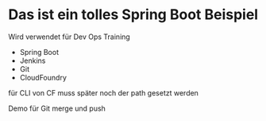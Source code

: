 # Das ist ein tolles Spring Boot Beispiel

Wird verwendet für Dev Ops Training
- Spring Boot
- Jenkins
- Git
- CloudFoundry

für CLI von CF muss später noch der path gesetzt werden

Demo für Git merge und push

